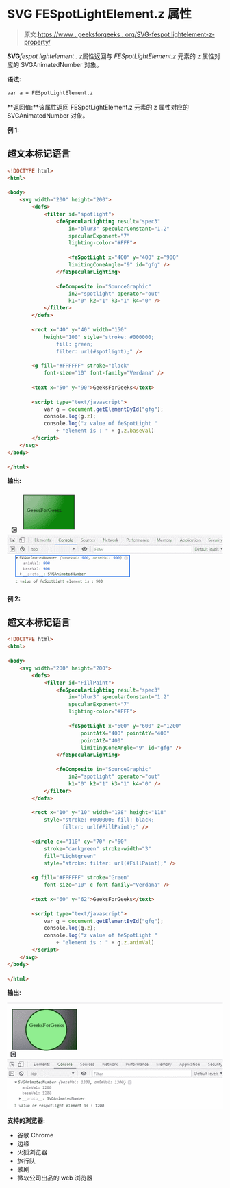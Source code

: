 # SVG FESpotLightElement.z 属性

> 原文:[https://www . geeksforgeeks . org/SVG-fespot lightelement-z-property/](https://www.geeksforgeeks.org/svg-fespotlightelement-z-property/)

**SVG***fespot lightelement . z*属性返回与 *FESpotLightElement.z* 元素的 z 属性对应的 SVGAnimatedNumber 对象。

**语法:**

```html
var a = FESpotLightElement.z 
```

**返回值:**该属性返回 FESpotLightElement.z 元素的 z 属性对应的 SVGAnimatedNumber 对象。

**例 1:**

## 超文本标记语言

```html
<!DOCTYPE html>
<html>

<body>
    <svg width="200" height="200">
        <defs>
            <filter id="spotlight">
                <feSpecularLighting result="spec3" 
                    in="blur3" specularConstant="1.2" 
                    specularExponent="7"
                    lighting-color="#FFF">

                    <feSpotLight x="400" y="400" z="900" 
                    limitingConeAngle="9" id="gfg" />
                </feSpecularLighting>

                <feComposite in="SourceGraphic" 
                    in2="spotlight" operator="out" 
                    k1="0" k2="1" k3="1" k4="0" />
            </filter>
        </defs>

        <rect x="40" y="40" width="150" 
            height="100" style="stroke: #000000; 
                fill: green; 
                filter: url(#spotlight);" />

        <g fill="#FFFFFF" stroke="black" 
            font-size="10" font-family="Verdana" />

        <text x="50" y="90">GeeksForGeeks</text>

        <script type="text/javascript">
            var g = document.getElementById("gfg");
            console.log(g.z);
            console.log("z value of feSpotLight "
                + "element is : " + g.z.baseVal)
        </script>
    </svg>
</body>

</html>
```

**输出:**

![](img/18987f0f55cd667fb93db133ec14e440.png)

**例 2:**

## 超文本标记语言

```html
<!DOCTYPE html>
<html>

<body>
    <svg width="200" height="200">
        <defs>
            <filter id="FillPaint">
                <feSpecularLighting result="spec3" 
                    in="blur3" specularConstant="1.2" 
                    specularExponent="7"
                    lighting-color="#FFF">

                    <feSpotLight x="600" y="600" z="1200" 
                        pointAtX="400" pointAtY="400" 
                        pointAtZ="400"
                        limitingConeAngle="9" id="gfg" />
                </feSpecularLighting>

                <feComposite in="SourceGraphic" 
                    in2="spotlight" operator="out" 
                    k1="0" k2="1" k3="1" k4="0" />
            </filter>
        </defs>

        <rect x="10" y="10" width="198" height="118" 
            style="stroke: #000000; fill: black; 
                  filter: url(#FillPaint);" />

        <circle cx="110" cy="70" r="60" 
            stroke="darkgreen" stroke-width="3" 
            fill="Lightgreen"
            style="stroke: filter: url(#FillPaint);" />

        <g fill="#FFFFFF" stroke="Green" 
            font-size="10" c font-family="Verdana" />

        <text x="60" y="62">GeeksForGeeks</text>

        <script type="text/javascript">
            var g = document.getElementById("gfg");
            console.log(g.z);
            console.log("z value of feSpotLight "
                + "element is : " + g.z.animVal)
        </script>
    </svg>
</body>

</html>
```

**输出:**

![](img/8bcd0a2175e1b8ca7749b9225c080218.png)

**支持的浏览器:**

*   谷歌 Chrome
*   边缘
*   火狐浏览器
*   旅行队
*   歌剧
*   微软公司出品的 web 浏览器